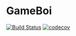 # GameBoi

[![Build Status](https://travis-ci.org/sidmalik123/GameBoi.svg?branch=master)](https://travis-ci.org/sidmalik123/GameBoi)
[![codecov](https://codecov.io/gh/sidmalik123/GameBoi/branch/master/graph/badge.svg)](https://codecov.io/gh/sidmalik123/GameBoi)
